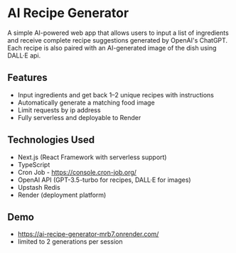 # AI Recipe Generator

A simple AI-powered web app that allows users to input a list of ingredients and receive complete recipe suggestions generated by OpenAI's ChatGPT. Each recipe is also paired with an AI-generated image of the dish using DALL·E api.

## Features

- Input ingredients and get back 1–2 unique recipes with instructions
- Automatically generate a matching food image
- Limit requests by ip address
- Fully serverless and deployable to Render

## Technologies Used

- Next.js (React Framework with serverless support)
- TypeScript
- Cron Job - https://console.cron-job.org/
- OpenAI API (GPT-3.5-turbo for recipes, DALL·E for images)
- Upstash Redis
- Render (deployment platform)

## Demo
- https://ai-recipe-generator-mrb7.onrender.com/
- limited to 2 generations per session